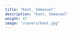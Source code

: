 ```yaml
---
title: "Kant, Immanuel" 
description: "Kant, Immanuel"
weight: 47
image: "/covers/kant.jpg"
---
```


